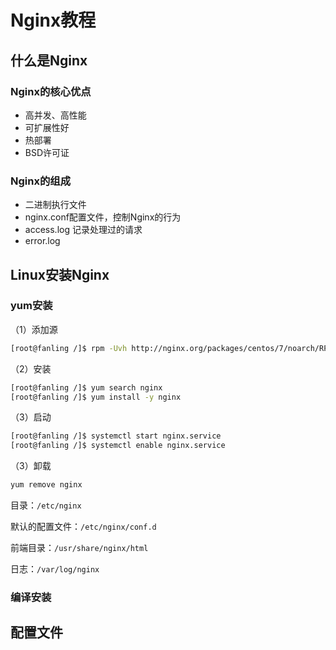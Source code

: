 # Nginx教程 

## 什么是Nginx

### Nginx的核心优点

- 高并发、高性能
- 可扩展性好
- 热部署
- BSD许可证

### Nginx的组成

- 二进制执行文件
- nginx.conf配置文件，控制Nginx的行为
- access.log 记录处理过的请求
- error.log

## Linux安装Nginx

### yum安装

（1）添加源

```bash
[root@fanling /]$ rpm -Uvh http://nginx.org/packages/centos/7/noarch/RPMS/nginx-release-centos-7-0.el7.ngx.noarch.rpm
```

（2）安装

```bash
[root@fanling /]$ yum search nginx
[root@fanling /]$ yum install -y nginx
```

（3）启动

```bash
[root@fanling /]$ systemctl start nginx.service
[root@fanling /]$ systemctl enable nginx.service
```

（3）卸载

```bash
yum remove nginx
```

目录：`/etc/nginx`

默认的配置文件：`/etc/nginx/conf.d`

前端目录：`/usr/share/nginx/html`

日志：`/var/log/nginx`

### 编译安装



## 配置文件


